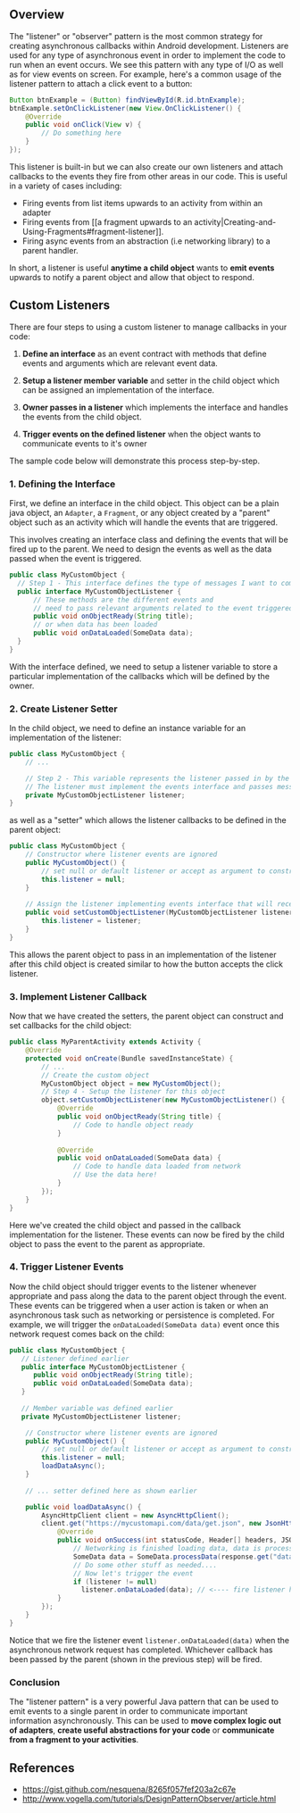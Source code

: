 ## Overview

The "listener" or "observer" pattern is the most common strategy for creating asynchronous callbacks within Android development. Listeners are used for any type of asynchronous event in order to implement the code to run when an event occurs. We see this pattern with any type of I/O as well as for view events on screen. For example, here's a common usage of the listener pattern to attach a click event to a button:

```java
Button btnExample = (Button) findViewById(R.id.btnExample);
btnExample.setOnClickListener(new View.OnClickListener() {
    @Override
    public void onClick(View v) {
        // Do something here    
    }
});
```

This listener is built-in but we can also create our own listeners and attach callbacks to the events they fire from other areas in our code. This is useful in a variety of cases including:

 * Firing events from list items upwards to an activity from within an adapter
 * Firing events from [[a fragment upwards to an activity|Creating-and-Using-Fragments#fragment-listener]].
 * Firing async events from an abstraction (i.e networking library) to a parent handler.

In short, a listener is useful **anytime a child object** wants to **emit events** upwards to notify a parent object and allow that object to respond.

## Custom Listeners

There are four steps to using a custom listener to manage callbacks in your code:

1. **Define an interface** as an event contract with methods that define events and arguments which are relevant event data.
         
2. **Setup a listener member variable** and setter in the child object which can be assigned an implementation of the interface.
         
3. **Owner passes in a listener** which implements the interface and handles the events from the child object.

4. **Trigger events on the defined listener** when the object wants to communicate events to it's owner

The sample code below will demonstrate this process step-by-step.

### 1. Defining the Interface

First, we define an interface in the child object. This object can be a plain java object, an `Adapter`, a `Fragment`, or any object created by a "parent" object such as an activity which will handle the events that are triggered. 

This involves creating an interface class and defining the events that will be fired up to the parent. We need to design the events as well as the data passed when the event is triggered.

```java
public class MyCustomObject {
  // Step 1 - This interface defines the type of messages I want to communicate to my owner  
  public interface MyCustomObjectListener {
      // These methods are the different events and 
      // need to pass relevant arguments related to the event triggered
      public void onObjectReady(String title);
      // or when data has been loaded
      public void onDataLoaded(SomeData data);
  }
}
```

With the interface defined, we need to setup a listener variable to store a particular implementation of the callbacks which will be defined by the owner.

### 2. Create Listener Setter

In the child object, we need to define an instance variable for an implementation of the listener:

```java
public class MyCustomObject {
    // ...

    // Step 2 - This variable represents the listener passed in by the owning object
    // The listener must implement the events interface and passes messages up to the parent.
    private MyCustomObjectListener listener;
}
```

as well as a "setter" which allows the listener callbacks to be defined in the parent object:

```java
public class MyCustomObject {
    // Constructor where listener events are ignored
    public MyCustomObject() {
        // set null or default listener or accept as argument to constructor
        this.listener = null; 
    }
	
    // Assign the listener implementing events interface that will receive the events
    public void setCustomObjectListener(MyCustomObjectListener listener) {
        this.listener = listener;
    }
}
```

This allows the parent object to pass in an implementation of the listener after this child object is created similar to how the button accepts the click listener.

### 3. Implement Listener Callback

Now that we have created the setters, the parent object can construct and set callbacks for the child object:

```java
public class MyParentActivity extends Activity {
    @Override
    protected void onCreate(Bundle savedInstanceState) {
    	// ...
    	// Create the custom object
    	MyCustomObject object = new MyCustomObject();
    	// Step 4 - Setup the listener for this object
    	object.setCustomObjectListener(new MyCustomObjectListener() {
    		@Override
    		public void onObjectReady(String title) {
    		    // Code to handle object ready
    		}
    		
    		@Override
    		public void onDataLoaded(SomeData data) {
    		    // Code to handle data loaded from network
    		    // Use the data here!
    		}
    	});
    }
}
```

Here we've created the child object and passed in the callback implementation for the listener. These events can now be fired by the child object to pass the event to the parent as appropriate.

### 4. Trigger Listener Events

Now the child object should trigger events to the listener whenever appropriate and pass along the data to the parent object through the event. These events can be triggered when a user action is taken or when an asynchronous task such as networking or persistence is completed. For example, we will trigger the `onDataLoaded(SomeData data)` event once this network request comes back on the child:

```java
public class MyCustomObject {
   // Listener defined earlier
   public interface MyCustomObjectListener {
      public void onObjectReady(String title);
      public void onDataLoaded(SomeData data);
   }
   
   // Member variable was defined earlier
   private MyCustomObjectListener listener;

    // Constructor where listener events are ignored
    public MyCustomObject() {
        // set null or default listener or accept as argument to constructor
        this.listener = null; 
        loadDataAsync();
    }
  
    // ... setter defined here as shown earlier

    public void loadDataAsync() {
        AsyncHttpClient client = new AsyncHttpClient();
        client.get("https://mycustomapi.com/data/get.json", new JsonHttpResponseHandler() {         
            @Override
            public void onSuccess(int statusCode, Header[] headers, JSONObject response) {
                // Networking is finished loading data, data is processed
                SomeData data = SomeData.processData(response.get("data"));
                // Do some other stuff as needed....
                // Now let's trigger the event
                if (listener != null)
                  listener.onDataLoaded(data); // <---- fire listener here
            }
        });
    }
}
```

Notice that we fire the listener event `listener.onDataLoaded(data)` when the asynchronous network request has completed. Whichever callback has been passed by the parent (shown in the previous step) will be fired.

### Conclusion

The "listener pattern" is a very powerful Java pattern that can be used to emit events to a single parent in order to communicate important information asynchronously. This can be used to **move complex logic out of adapters**, **create useful abstractions for your code** or **communicate from a fragment to your activities**. 

## References 

* <https://gist.github.com/nesquena/8265f057fef203a2c67e>
* <http://www.vogella.com/tutorials/DesignPatternObserver/article.html>